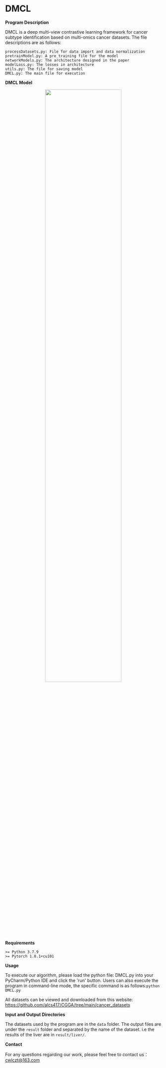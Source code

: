 # DMCL

**Program Description**

DMCL is a deep multi-view contrastive learning framework for cancer subtype identification based on multi-omics cancer datasets. The file descriptions are as follows:
    
    
    processDatasets.py: File for data import and data normalization
    pretrainModel.py: A pre_training file for the model
    networkModels.py: The architecture designed in the paper
    modelLoss.py: The losses in architecture
    utils.py: The file for saving model
    DMCL.py: The main file for execution
    
**DMCL Model**

<div align=center><img src="image/framework.png" width = "70%"/></div>

**Requirements**

    >= Python 3.7.9
    >= Pytorch 1.8.1+cu101

**Usage**

   To execute our algorithm, please load the python file: DMCL.py into your PyCharm/Python IDE and click the 'run' button. Users can also execute the program in command-line mode, the specific command is as follows:```python DMCL.py```
   
   All datasets can be viewed and downloaded from this website: https://github.com/alcs417/CGGA/tree/main/cancer_datasets  

**Input and Output Directories**

   The datasets used by the program are in the ```data``` folder. The output files are under the ```result``` folder and separated by the name of the dataset. i.e the results of the liver are in ```result/liver/```. 
   
**Contact**

   For any questions regarding our work, please feel free to contact us：cwlczt@163.com

